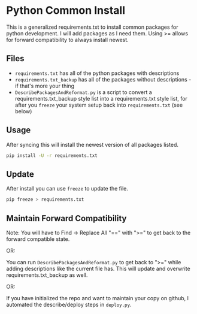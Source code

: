 # Python Common Install

This is a generalized requirements.txt to install common packages for python development. I will add packages as I need them. Using >= allows for forward compatibility to always install newest.

## Files

* `requirements.txt` has all of the python packages with descriptions
* `requirements.txt_backup` has all of the packages without descriptions - if that's more your thing
* `DescribePackagesAndReformat.py` is a script to convert a requirements.txt_backup style list into a requirements.txt style list, for after you `freeze` your system setup back into `requirements.txt` (see below)

## Usage

After syncing this will install the newest version of all packages listed.

```bash
pip install -U -r requirements.txt
```

## Update

After install you can use `freeze` to update the file.

```bash
pip freeze > requirements.txt
```

## Maintain Forward Compatibility

Note: You will have to Find -> Replace All "==" with ">=" to get back to the forward compatible state.

OR:

You can run `DescribePackagesAndReformat.py` to get back to ">=" while adding descriptions like the current file has. This will update and overwrite requirements.txt_backup as well.

OR:

If you have initialized the repo and want to maintain your copy on github, I automated the describe/deploy steps in `deploy.py`.